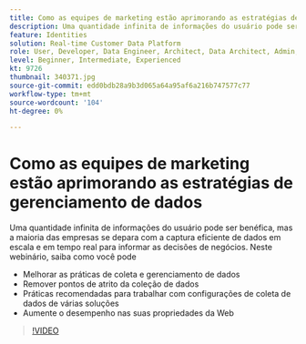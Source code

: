 ```yaml
---
title: Como as equipes de marketing estão aprimorando as estratégias de gerenciamento de dados
description: Uma quantidade infinita de informações do usuário pode ser benéfica, mas a maioria das empresas se depara com a captura eficiente de dados em escala e em tempo real para informar as decisões de negócios.
feature: Identities
solution: Real-time Customer Data Platform
role: User, Developer, Data Engineer, Architect, Data Architect, Admin, Leader
level: Beginner, Intermediate, Experienced
kt: 9726
thumbnail: 340371.jpg
source-git-commit: edd0bdb28a9b3d065a64a95af6a216b747577c77
workflow-type: tm+mt
source-wordcount: '104'
ht-degree: 0%

---
```


# Como as equipes de marketing estão aprimorando as estratégias de gerenciamento de dados

Uma quantidade infinita de informações do usuário pode ser benéfica, mas a maioria das empresas se depara com a captura eficiente de dados em escala e em tempo real para informar as decisões de negócios. Neste webinário, saiba como você pode

* Melhorar as práticas de coleta e gerenciamento de dados
* Remover pontos de atrito da coleção de dados
* Práticas recomendadas para trabalhar com configurações de coleta de dados de várias soluções
* Aumente o desempenho nas suas propriedades da Web

>[!VIDEO](https://video.tv.adobe.com/v/340371/?quality=12&learn=on)
